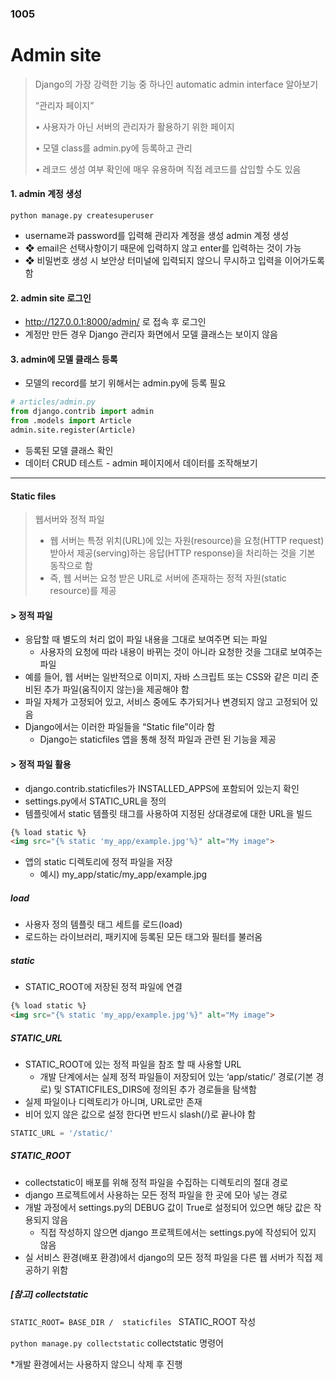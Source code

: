 ### 1005

# Admin site

> Django의 가장 강력한 기능 중 하나인 automatic admin interface 알아보기
>
> “관리자 페이지” 
>
> • 사용자가 아닌 서버의 관리자가 활용하기 위한 페이지 
>
> • 모델 class를 admin.py에 등록하고 관리 
>
> • 레코드 생성 여부 확인에 매우 유용하며 직접 레코드를 삽입할 수도 있음

#### 1. admin 계정 생성

`python manage.py createsuperuser`

-  username과 password를 입력해 관리자 계정을 생성 admin 계정 생성 
-  ❖ email은 선택사항이기 때문에 입력하지 않고 enter를 입력하는 것이 가능 
- ❖ 비밀번호 생성 시 보안상 터미널에 입력되지 않으니 무시하고 입력을 이어가도록 함

#### 2. admin site 로그인

- http://127.0.0.1:8000/admin/ 로 접속 후 로그인 
- 계정만 만든 경우 Django 관리자 화면에서 모델 클래스는 보이지 않음

#### 3. admin에 모델 클래스 등록

- 모델의 record를 보기 위해서는 admin.py에 등록 필요

```python
# articles/admin.py
from django.contrib import admin
from .models import Article
admin.site.register(Article)
```

- 등록된 모델 클래스 확인
- 데이터 CRUD 테스트 - admin 페이지에서 데이터를 조작해보기

-------------

#### Static files

> 웹서버와 정적 파일
>
> - 웹 서버는 특정 위치(URL)에 있는 자원(resource)을 요청(HTTP request) 받아서 제공(serving)하는 응답(HTTP response)을 처리하는 것을 기본 동작으로 함
> - 즉, 웹 서버는 요청 받은 URL로 서버에 존재하는 정적 자원(static resource)를 제공

#### > 정적 파일

- 응답할 때 별도의 처리 없이 파일 내용을 그대로 보여주면 되는 파일 
  - 사용자의 요청에 따라 내용이 바뀌는 것이 아니라 요청한 것을 그대로 보여주는 파일 
- 예를 들어, 웹 서버는 일반적으로 이미지, 자바 스크립트 또는 CSS와 같은 미리 준비된 추가 파일(움직이지 않는)을 제공해야 함 
- 파일 자체가 고정되어 있고, 서비스 중에도 추가되거나 변경되지 않고 고정되어 있음 
- Django에서는 이러한 파일들을 “Static file”이라 함 
  - Django는 staticfiles 앱을 통해 정적 파일과 관련 된 기능을 제공

#### > 정적 파일 활용

- django.contrib.staticfiles가 INSTALLED_APPS에 포함되어 있는지 확인 
- settings.py에서 STATIC_URL을 정의 
- 템플릿에서 static 템플릿 태그를 사용하여 지정된 상대경로에 대한 URL을 빌드

```html
{% load static %}
<img src="{% static 'my_app/example.jpg'%}" alt="My image">
```

- 앱의 static 디렉토리에 정적 파일을 저장 
  - 예시) my_app/static/my_app/example.jpg

##### load

- 사용자 정의 템플릿 태그 세트를 로드(load) 
- 로드하는 라이브러리, 패키지에 등록된 모든 태그와 필터를 불러옴

##### static

- STATIC_ROOT에 저장된 정적 파일에 연결

```html
{% load static %}
<img src="{% static 'my_app/example.jpg'%}" alt="My image">
```

##### STATIC_URL

- STATIC_ROOT에 있는 정적 파일을 참조 할 때 사용할 URL 
  - 개발 단계에서는 실제 정적 파일들이 저장되어 있는 ‘app/static/’ 경로(기본 경로) 및 STATICFILES_DIRS에 정의된 추가 경로들을 탐색함 
- 실제 파일이나 디렉토리가 아니며, URL로만 존재 
- 비어 있지 않은 값으로 설정 한다면 반드시 slash(/)로 끝나야 함

```python
STATIC_URL = '/static/'
```

##### STATIC_ROOT

- collectstatic이 배포를 위해 정적 파일을 수집하는 디렉토리의 절대 경로 
- django 프로젝트에서 사용하는 모든 정적 파일을 한 곳에 모아 넣는 경로  
- 개발 과정에서 settings.py의 DEBUG 값이 True로 설정되어 있으면 해당 값은 작용되지 않음 
  - 직접 작성하지 않으면 django 프로젝트에서는 settings.py에 작성되어 있지 않음 
- 실 서비스 환경(배포 환경)에서 django의 모든 정적 파일을 다른 웹 서버가 직접 제공하기 위함

##### [참고]  collectstatic

`STATIC_ROOT= BASE_DIR /  staticfiles ` STATIC_ROOT 작성

`python manage.py collectstatic` collectstatic 명령어 

*개발 환경에서는 사용하지 않으니 삭제 후 진행

